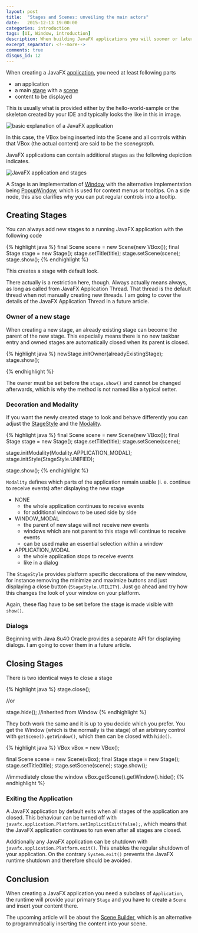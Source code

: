 ```yaml
---
layout: post
title:  "Stages and Scenes: unveiling the main actors"
date:   2015-12-13 19:00:00
categories: introduction
tags: [UI, Window, introduction]
description: When building JavaFX applications you will sooner or later need to create new windows. This articles provides you with all the details of creating a window and explains the concept of Stages and Scenes.
excerpt_separator: <!--more-->
comments: true
disqus_id: 12
---
```


When creating a JavaFX [application](http://docs.oracle.com/javase/8/javafx/api/javafx/application/Application.html), you need at least following parts
  - an application
  - a main [stage](http://docs.oracle.com/javase/8/javafx/api/javafx/stage/Stage.html) with a [scene](http://docs.oracle.com/javase/8/javafx/api/javafx/scene/Scene.html)
  - content to be displayed


This is usually what is provided either by the hello-world-sample or the skeleton created by your IDE and typically looks the like in this in image.

<!--more-->

![basic explanation of a JavaFX application]({{site.baseurl}}/img/fx/hello-javafx.png "Anatomy of a JavaFX application")


In this case, the VBox being inserted into the Scene and all controls within that VBox (the actual content) are said to be the *scenegraph*.

JavaFX applications can contain additional stages as the following depiction indicates.

![JavaFX application and stages]({{site.baseurl}}/img/fx/stages.png "JavaFX application and its stages")

A Stage is an implementation of [Window](http://docs.oracle.com/javase/8/javafx/api/javafx/stage/Window.html) with the alternative implementation being [PopupWindow](http://docs.oracle.com/javase/8/javafx/api/javafx/stage/PopupWindow.html), which is used for context menus or tooltips. On a side node, this also clarifies why you can put regular controls into a tooltip.

## Creating Stages

You can always add new stages to a running JavaFX application with the following code

{% highlight java %}
final Scene scene = new Scene(new VBox());
final Stage stage = new Stage();
stage.setTitle(title);
stage.setScene(scene);
stage.show();
{% endhighlight %}

This creates a stage with default look.

There actually is a restriction here, though. Always actually means always, as long as called from JavaFX Application Thread. That thread is the default thread when not manually creating new threads. I am going to cover the details of the  JavaFX Application Thread in a future article.

### Owner of a new stage

When creating a new stage, an already existing stage can become the parent of the new stage. This especially means there is no new taskbar entry and owned stages are automatically closed when its parent is closed.

{% highlight java %}
newStage.initOwner(alreadyExistingStage);
stage.show();

{% endhighlight %}

The owner must be set before the `stage.show()` and cannot be changed afterwards, which is why the method is not named like a typical setter.

### Decoration and Modality

If you want the newly created stage to look and behave differently you can adjust the [StageStyle](http://docs.oracle.com/javase/8/javafx/api/javafx/stage/StageStyle.html) and the [Modality](http://docs.oracle.com/javase/8/javafx/api/javafx/stage/Modality.html).

{% highlight java %}
final Scene scene = new Scene(new VBox());
final Stage stage = new Stage();
stage.setTitle(title);
stage.setScene(scene);

stage.initModality(Modality.APPLICATION_MODAL);
stage.initStyle(StageStyle.UNIFIED);

stage.show();
{% endhighlight %}

`Modality` defines which parts of the application remain usable (i. e. continue to receive events) after displaying the new stage

- NONE
    - the whole application continues to receive events
    - for additional windows to be used side by side
- WINDOW_MODAL
    - the parent of new stage will not receive new events
    - windows which are not parent to this stage will continue to receive events
    - can be used make an essential selection within a window
- APPLICATION_MODAL
    - the whole application stops to receive events
    - like in a dialog

The `StageStyle` provides platform specific decorations of the new window, for instance removing the minimize and maximize buttons and just displaying a close button (`StageStyle.UTILITY`). Just go ahead and try how this changes the look of your window on your platform.

Again, these flag have to be set before the stage is made visible with `show()`.

### Dialogs

Beginning with Java 8u40 Oracle provides a separate API for displaying dialogs. I am going to cover them in a future article.

##  Closing Stages

There is two identical ways to close a stage

{% highlight java %}
stage.close();

//or

stage.hide(); //inherited from Window
{% endhighlight %}

They both work the same and it is up to you decide which you prefer. You get the Window (which is the normally is the stage) of an arbitrary control with `getScene().getWindow()`, which then can be closed with `hide()`.

 {% highlight java %}
VBox vBox = new VBox();

final Scene scene = new Scene(vBox);
final Stage stage = new Stage();
stage.setTitle(title);
stage.setScene(scene);
stage.show();

//immediately close the window
vBox.getScene().getWindow().hide();
 {% endhighlight %}

### Exiting the Application

A JavaFX application by default exits when all stages of the application are closed. This behaviour can be turned off with `javafx.application.Platform.setImplicitExit(false);`, which means that the JavaFX application continues to run even after all stages are closed.

Additionally any JavaFX application can be shutdown with `javafx.application.Platform.exit()`. This enables the regular shutdown of your application. On the contrary `System.exit()` prevents the JavaFX runtime shutdown and therefore should be avoided.

## Conclusion

When creating a JavaFX application you need a subclass of `Application`, the runtime will provide your primary `Stage` and you have to create  a `Scene` and insert your content there.

The upcoming article will be about the [Scene Builder](http://gluonhq.com/open-source/scene-builder/), which is an alternative to programmatically inserting the content into your scene.



